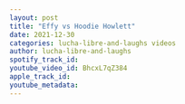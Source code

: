 ```yaml
---
layout: post
title: "Effy vs Hoodie Howlett"
date: 2021-12-30
categories: lucha-libre-and-laughs videos
author: lucha-libre-and-laughs
spotify_track_id: 
youtube_video_id: BhcxL7qZ384
apple_track_id: 
youtube_metadata: 
---
```

